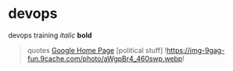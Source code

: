 # devops
devops training
_italic_
**bold**
>quotes
[Google Home Page](https://www.google.co.uk)
[political stuff] !https://img-9gag-fun.9cache.com/photo/aWgpBr4_460swp.webp!
